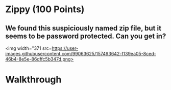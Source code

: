 # Zippy (100 Points)
## We found this suspiciously named zip file, but it seems to be password protected. Can you get in?
<img width="371 src=https://user-images.githubusercontent.com/99063625/157493642-f139ea05-8ced-46b4-8e5e-86dffc5b347d.png>

# Walkthrough
